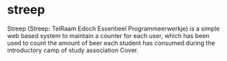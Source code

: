 streep
======
Streep (Streep: TelRaam Edoch Essentieel Programmeerwerkje) is a simple web based system to maintain a counter for each user, which has been used to count the amount of beer each student has consumed during the introductory camp of study association Cover.
